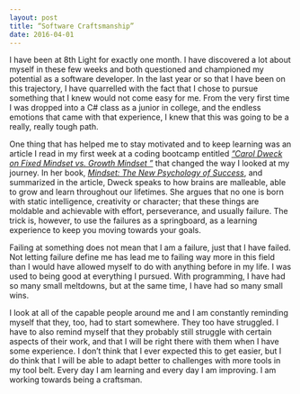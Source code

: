 ```yaml
---
layout: post
title: “Software Craftsmanship”
date: 2016-04-01
---
```


I have been at 8th Light for exactly one month. I have discovered a lot about myself in these few weeks and both questioned and championed my potential as a software developer. In the last year or so that I have been on this trajectory, I have quarrelled with the fact that I chose to pursue something that I knew would not come easy for me. From the very first time I was dropped into a C# class as a junior in college, and the endless emotions that came with that experience, I knew that this was going to be a really, really tough path.

One thing that has helped me to stay motivated and to keep learning was an article I read in my first week at a coding bootcamp entitled [*”Carol Dweck on Fixed Mindset vs. Growth Mindset
”*](https://www.brainpickings.org/2014/01/29/carol-dweck-mindset/) that changed the way I looked at my journey. In her book, [*Mindset: The New Psychology of Success*](http://www.amazon.com/gp/product/0345472322/ref=as_li_qf_sp_asin_il_tl?ie=UTF8&camp=1789&creative=9325&creativeASIN=0345472322&linkCode=as2&tag=thesuccha-20&linkId=6EGFRK5WESQYPNRN), and summarized in the article, Dweck speaks to how brains are malleable, able to grow and learn throughout our lifetimes. She argues that no one is born with static intelligence, creativity or character; that these things are moldable and achievable with effort, perseverance, and usually failure. The trick is, however, to use the failures as a springboard, as a learning experience to keep you moving towards your goals. 

Failing at something does not mean that I am a failure, just that I have failed. Not letting failure define me has lead me to failing way more in this field than I would have allowed myself to do with anything before in my life. I was used to being good at everything I pursued. With programming, I have had so many small meltdowns, but at the same time, I have had so many small wins. 

I look at all of the capable people around me and I am constantly reminding myself that they, too, had to start somewhere. They too have struggled. I have to also remind myself that they probably still struggle with certain aspects of their work, and that I will be right there with them when I have some experience. I don’t think that I ever expected this to get easier, but I do think that I will be able to adapt better to challenges with more tools in my tool belt. Every day I am learning and every day I am improving. I am working towards being a craftsman. 